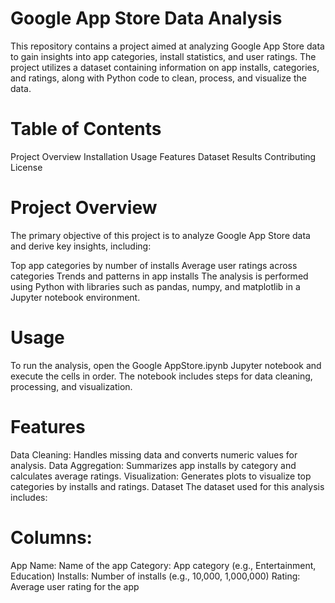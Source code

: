 # Google App Store Data Analysis
This repository contains a project aimed at analyzing Google App Store data to gain insights into app categories, install statistics, and user ratings. The project utilizes a dataset containing information on app installs, categories, and ratings, along with Python code to clean, process, and visualize the data.

# Table of Contents
Project Overview
Installation
Usage
Features
Dataset
Results
Contributing
License

# Project Overview
The primary objective of this project is to analyze Google App Store data and derive key insights, including:

Top app categories by number of installs
Average user ratings across categories
Trends and patterns in app installs
The analysis is performed using Python with libraries such as pandas, numpy, and matplotlib in a Jupyter notebook environment.

# Usage
To run the analysis, open the Google AppStore.ipynb Jupyter notebook and execute the cells in order. The notebook includes steps for data cleaning, processing, and visualization.

# Features
Data Cleaning: Handles missing data and converts numeric values for analysis.
Data Aggregation: Summarizes app installs by category and calculates average ratings.
Visualization: Generates plots to visualize top categories by installs and ratings.
Dataset
The dataset used for this analysis includes:

# Columns:
App Name: Name of the app
Category: App category (e.g., Entertainment, Education)
Installs: Number of installs (e.g., 10,000, 1,000,000)
Rating: Average user rating for the app
